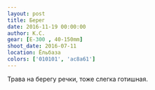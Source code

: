 ```yaml
---
layout: post
title: Берег
date: 2016-11-19 00:00:00
author: К.С.
gear: [E-300 , 40-150mm]
shoot_date: 2016-07-11
location: Ёльбаза
colors: ['010101', 'ac8a61']
---
```


Трава на берегу речки, тоже слегка готишная.
